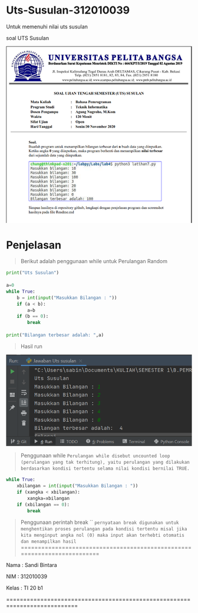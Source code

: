 # Uts-Susulan-312010039
Untuk memenuhi nilai uts susulan

soal UTS Susulan

![Foto/soaluts2](Foto/soaluts2.PNG)

# Penjelasan

> Berikut adalah penggunaan while untuk Perulangan Random
```python
print("Uts Susulan")

a=0
while True:
    b = int(input("Masukkan Bilangan : "))
    if (a < b):
        a=b
    if (b == 0):
        break

print("Bilangan terbesar adalah: ",a)
```

> Hasil run

![hasil run](Foto/hasilrun.PNG)

> Penggunaan while
`Perulangan while disebut uncounted loop (perulangan yang tak terhitung), yaitu perulangan
yang dilakukan berdasarkan kondisi tertentu selama nilai kondisi bernilai TRUE.`

```python
while True:
    xbilangan = int(input("Masukkan Bilangan : "))
    if (xangka < xbilangan):
        xangka=xbilangan
    if (xbilangan == 0):
        break

```
> Penggunaan perintah break
``
`pernyataan break digunakan untuk menghentikan proses perulangan pada kondisi tertentu misal jika kita menginput angka nol (0) maka input akan terhebti otomatis dan menampilkan hasil`
=========================================================================

Nama    : Sandi Bintara

NIM     : 312010039

Kelas   : TI 20 b1

===========================================================================